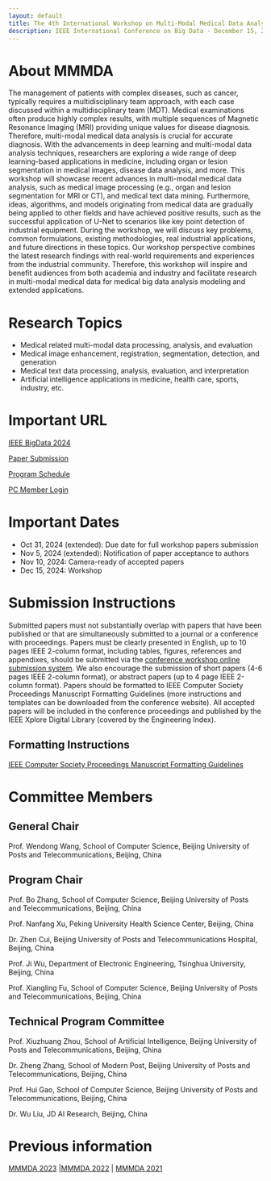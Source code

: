```yaml
---
layout: default
title: The 4th International Workshop on Multi-Modal Medical Data Analysis
description: IEEE International Conference on Big Data - December 15, 2024, Washington DC, USA
---
```


# About MMMDA

The management of patients with complex diseases, such as cancer, typically requires a multidisciplinary team approach, with each case discussed within a multidisciplinary team (MDT). Medical examinations often produce highly complex results, with multiple sequences of Magnetic Resonance Imaging (MRI) providing unique values for disease diagnosis. Therefore, multi-modal medical data analysis is crucial for accurate diagnosis. With the advancements in deep learning and multi-modal data analysis techniques, researchers are exploring a wide range of deep learning-based applications in medicine, including organ or lesion segmentation in medical images, disease data analysis, and more. This workshop will showcase recent advances in multi-modal medical data analysis, such as medical image processing (e.g., organ and lesion segmentation for MRI or CT), and medical text data mining. Furthermore, ideas, algorithms, and models originating from medical data are gradually being applied to other fields and have achieved positive results, such as the successful application of U-Net to scenarios like key point detection of industrial equipment. During the workshop, we will discuss key problems, common formulations, existing methodologies, real industrial applications, and future directions in these topics. Our workshop perspective combines the latest research findings with real-world requirements and experiences from the industrial community. Therefore, this workshop will inspire and benefit audiences from both academia and industry and facilitate research in multi-modal medical data for medical big data analysis modeling and extended applications.

# Research Topics

- Medical related multi-modal data processing, analysis, and evaluation
- Medical image enhancement, registration, segmentation, detection, and generation
- Medical text data processing, analysis, evaluation, and interpretation
- Artificial intelligence applications in medicine, health care, sports, industry, etc.

# Important URL

[IEEE BigData 2024](https://www3.cs.stonybrook.edu/~ieeebigdata2024/)

[Paper Submission](https://wi-lab.com/cyberchair/2024/bigdata24/scripts/submit.php?subarea=S15&undisplay_detail=1&wh=/cyberchair/2024/bigdata24/scripts/ws_submit.php)

[Program Schedule](https://www3.cs.stonybrook.edu/~ieeebigdata2024/)

[PC Member Login](https://wi-lab.com/cyberchair/2024/bigdata24/pcmb/pc_index.php?subarea=S15)

# Important Dates

- Oct 31, 2024 (extended): Due date for full workshop papers submission
- Nov 5, 2024 (extended): Notification of paper acceptance to authors
- Nov 10, 2024: Camera-ready of accepted papers
- Dec 15, 2024: Workshop

# Submission Instructions

Submitted papers must not substantially overlap with papers that have been published or that are simultaneously submitted to a journal or a conference with proceedings. Papers must be clearly presented in English, up to 10 pages IEEE 2-column format, including tables, figures, references and appendixes, should be submitted via the [conference workshop online submission system](https://wi-lab.com/cyberchair/2024/bigdata24/scripts/submit.php?subarea=S15&undisplay_detail=1&wh=/cyberchair/2024/bigdata24/scripts/ws_submit.php). We also encourage the submission of short papers (4-6 pages IEEE 2-column format), or abstract papers (up to 4 page IEEE 2-column format). Papers should be formatted to IEEE Computer Society Proceedings Manuscript Formatting Guidelines (more instructions and templates can be downloaded from the conference website). All accepted papers will be included in the conference proceedings and published by the IEEE Xplore Digital Library (covered by the Engineering Index).

## Formatting Instructions

[IEEE Computer Society Proceedings Manuscript Formatting Guidelines](https://www.ieee.org/conferences/publishing/templates.html)


# Committee Members

## General Chair

Prof. Wendong Wang, School of Computer Science, Beijing University of Posts and Telecommunications, Beijing, China

## Program Chair

Prof. Bo Zhang, School of Computer Science, Beijing University of Posts and Telecommunications, Beijing, China

Prof. Nanfang Xu, Peking University Health Science Center, Beijing, China

Dr. Zhen Cui, Beijing University of Posts and Telecommunications Hospital, Beijing, China

Prof. Ji Wu, Department of Electronic Engineering, Tsinghua University, Beijing, China

Prof. Xiangling Fu, School of Computer Science, Beijing University of Posts and Telecommunications, Beijing, China


## Technical Program Committee

Prof. Xiuzhuang Zhou, School of Artificial Intelligence, Beijing University of Posts and Telecommunications, Beijing, China

Dr. Zheng Zhang, School of Modern Post, Beijing University of Posts and Telecommunications, Beijing, China

Prof. Hui Gao, School of Computer Science, Beijing University of Posts and Telecommunications, Beijing, China

Dr. Wu Liu, JD AI Research, Beijing, China


# Previous information

[MMMDA 2023](https://mmmda.bupt.cc/2023.html) |[MMMDA 2022](https://mmmda.bupt.cc/2022.html) | [MMMDA 2021](https://mmmda.bupt.cc/2021.html)
